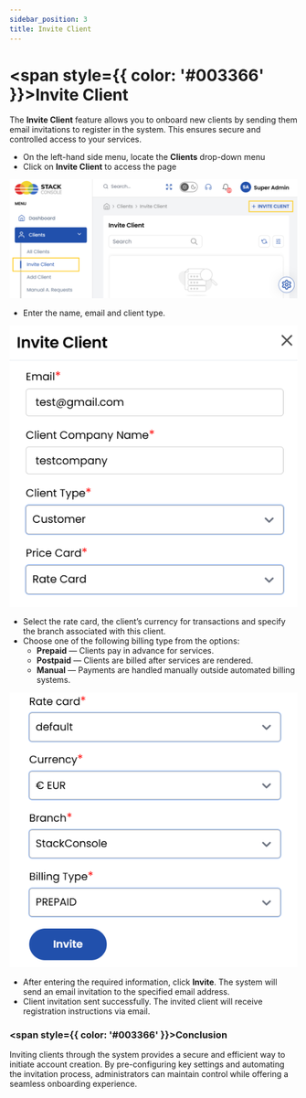 ```yaml
---
sidebar_position: 3
title: Invite Client
---
```


# <span style={{ color: '#003366' }}>Invite Client</span>

The **Invite Client** feature allows you to onboard new clients by sending them email invitations to register in the system. This ensures secure and controlled access to your services.

- On the left-hand side menu, locate the **Clients** drop-down menu
- Click on **Invite Client** to access the page

![Invite Client Page](images/invite_1.png)

- Enter the name, email and client type.

![Invite Client Details](images/invite_2.png)

- Select the rate card, the client’s currency for transactions and specify the branch associated with this client.
- Choose one of the following billing type from the options:
    - **Prepaid** — Clients pay in advance for services.
    - **Postpaid** — Clients are billed after services are rendered.
    - **Manual** — Payments are handled manually outside automated billing systems.

![Invite Client Details](images/invite_3.png)

- After entering the required information, click **Invite**. The system will send an email invitation to the specified email address.
- Client invitation sent successfully. The invited client will receive registration instructions via email.

### <span style={{ color: '#003366' }}>Conclusion</span>
Inviting clients through the system provides a secure and efficient way to initiate account creation. By pre-configuring key settings and automating the invitation process, administrators can maintain control while offering a seamless onboarding experience.

